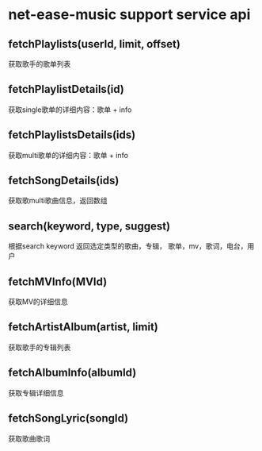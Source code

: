 # net-ease-music support service api
## fetchPlaylists(userId, limit, offset)
获取歌手的歌单列表
## fetchPlaylistDetails(id)
获取single歌单的详细内容：歌单 + info
## fetchPlaylistsDetails(ids)
获取multi歌单的详细内容：歌单 + info
## fetchSongDetails(ids)
获取歌multi歌曲信息，返回数组
## search(keyword, type, suggest)
根据search keyword 返回选定类型的歌曲，专辑， 歌单，mv，歌词，电台，用户
## fetchMVInfo(MVId)
获取MV的详细信息
## fetchArtistAlbum(artist, limit)
获取歌手的专辑列表
## fetchAlbumInfo(albumId)
获取专辑详细信息
## fetchSongLyric(songId)
获取歌曲歌词

